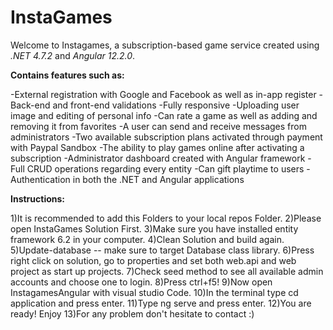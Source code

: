 # InstaGames

Welcome to Instagames, a subscription-based game service created using *.NET 4.7.2* and *Angular 12.2.0*.

**Contains features such as:**

-External registration with Google and Facebook as well as in-app register
-Back-end and front-end validations
-Fully responsive
-Uploading user image and editing of personal info
-Can rate a game as well as adding and removing it from favorites
-A user can send and receive messages from administrators
-Two available subscription plans activated through payment with Paypal Sandbox
-The ability to play games online after activating a subscription
-Administrator dashboard created with Angular framework
-Full CRUD operations regarding every entity
-Can gift playtime to users
-Authentication in both the .NET and Angular applications

**Instructions:**

1)It is recommended to add this Folders to your local repos Folder.
2)Please open InstaGames Solution First.
3)Make sure you have installed entity framework 6.2 in your computer.
4)Clean Solution and build again.
5)Update-database  -- make sure to target Database class library.
6)Press right click on solution, go to properties and set both web.api and web project as start up projects.
7)Check seed method to see all available admin accounts and choose one to login.
8)Press ctrl+f5!
9)Now open InstagamesAngular with visual studio Code.
10)In the terminal type cd application and press enter.
11)Type ng serve and press enter.
12)You are ready! Enjoy 
13)For any problem don't hesitate to contact :)